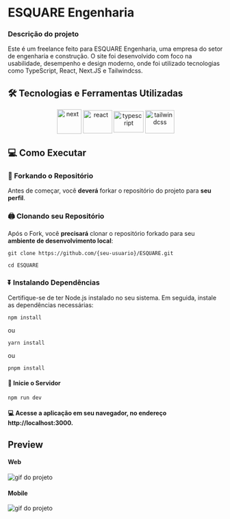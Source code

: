 <h1 justify='center'>
  ESQUARE Engenharia
</h1>

### Descrição do projeto

Este é um freelance feito para ESQUARE Engenharia, uma empresa do setor de engenharia e construção. O site foi desenvolvido com foco na usabilidade, desempenho e design moderno, onde foi utilizado tecnologias como TypeScript, React, Next.JS e Tailwindcss.

## 🛠️ Tecnologias e Ferramentas Utilizadas
<div align='center'>
   <img align='center' height='57' width='57' title='Next' alt='next' src='https://cdn.jsdelivr.net/gh/devicons/devicon@latest/icons/nextjs/nextjs-original.svg' />
   <img align='center' height='54' width='68' title='React' alt='react' src='https://cdn.jsdelivr.net/gh/devicons/devicon@latest/icons/react/react-original.svg' />
   <img align='center' height='50' width='70' title='TypeScript' alt='typescript' src='https://cdn.jsdelivr.net/gh/devicons/devicon@latest/icons/typescript/typescript-original.svg' />
   <img align='center' height='54' width='68' title='Tailwindcss' alt='tailwindcss' src='https://cdn.jsdelivr.net/gh/devicons/devicon@latest/icons/tailwindcss/tailwindcss-original.svg' />
</div>


## 💻 Como Executar

### 🍴 Forkando o Repositório

Antes de começar, você **deverá** forkar o repositório do projeto para **seu perfil**.

### 🖨 Clonando seu Repositório

Após o Fork, você **precisará** clonar o repositório forkado para seu **ambiente de desenvolvimento local**:

```
git clone https://github.com/{seu-usuario}/ESQUARE.git
```
```
cd ESQUARE
```

### ⏬ Instalando Dependências

Certifique-se de ter Node.js instalado no seu sistema. Em seguida, instale as dependências necessárias:

```
npm install
```

ou

```
yarn install
```

ou

```
pnpm install
```

#### 📡 Inicie o Servidor


```
npm run dev
```

#### 💻 Acesse a aplicação em seu navegador, no endereço http://localhost:3000.

## Preview

#### Web
<img src="" title="gif do projeto">

#### Mobile
<img src="" title="gif do projeto">
